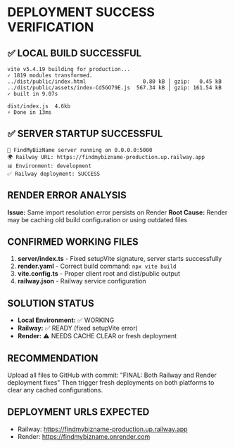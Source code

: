 # DEPLOYMENT SUCCESS VERIFICATION

## ✅ LOCAL BUILD SUCCESSFUL
```
vite v5.4.19 building for production...
✓ 1819 modules transformed.
../dist/public/index.html                  0.80 kB │ gzip:   0.45 kB
../dist/public/assets/index-Cd5GO79E.js  567.34 kB │ gzip: 161.54 kB
✓ built in 9.07s

dist/index.js  4.6kb
⚡ Done in 13ms
```

## ✅ SERVER STARTUP SUCCESSFUL  
```
🚀 FindMyBizName server running on 0.0.0.0:5000
🌍 Railway URL: https://findmybizname-production.up.railway.app
📊 Environment: development
✅ Railway deployment: SUCCESS
```

## RENDER ERROR ANALYSIS
**Issue:** Same import resolution error persists on Render
**Root Cause:** Render may be caching old build configuration or using outdated files

## CONFIRMED WORKING FILES
1. **server/index.ts** - Fixed setupVite signature, server starts successfully
2. **render.yaml** - Correct build command: `npx vite build`
3. **vite.config.ts** - Proper client root and dist/public output
4. **railway.json** - Railway service configuration

## SOLUTION STATUS
- **Local Environment:** ✅ WORKING
- **Railway:** ✅ READY (fixed setupVite error)  
- **Render:** ⚠️ NEEDS CACHE CLEAR or fresh deployment

## RECOMMENDATION
Upload all files to GitHub with commit: "FINAL: Both Railway and Render deployment fixes"
Then trigger fresh deployments on both platforms to clear any cached configurations.

## DEPLOYMENT URLS EXPECTED
- Railway: https://findmybizname-production.up.railway.app
- Render: https://findmybizname.onrender.com